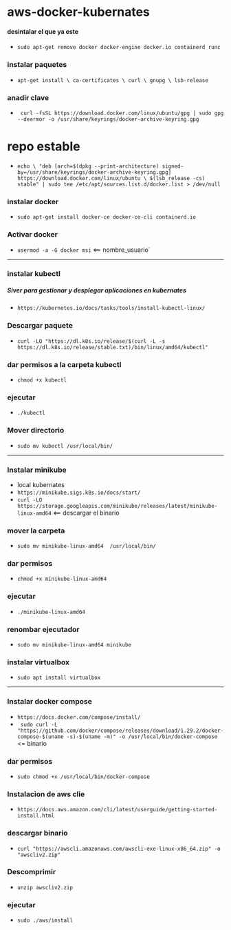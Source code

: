 # aws-docker-kubernates

#### desintalar el que ya este
* `sudo apt-get remove docker docker-engine docker.io containerd runc`

### instalar paquetes
* `apt-get install \
    ca-certificates \
    curl \
    gnupg \
    lsb-release`
### anadir clave
* ` curl -fsSL https://download.docker.com/linux/ubuntu/gpg | sudo gpg --dearmor -o /usr/share/keyrings/docker-archive-keyring.gpg`

# repo estable
* `echo \
  "deb [arch=$(dpkg --print-architecture) signed-by=/usr/share/keyrings/docker-archive-keyring.gpg] https://download.docker.com/linux/ubuntu \
  $(lsb_release -cs) stable" | sudo tee /etc/apt/sources.list.d/docker.list > /dev/null`

### instalar docker
* `sudo apt-get install docker-ce docker-ce-cli containerd.io`

### Activar docker

* `usermod -a -G docker msi` <== nombre_usuario`

---
### instalar kubectl 
##### Siver para gestionar y desplegar aplicaciones en kubernates

* `https://kubernetes.io/docs/tasks/tools/install-kubectl-linux/`

### Descargar paquete
* `curl -LO "https://dl.k8s.io/release/$(curl -L -s https://dl.k8s.io/release/stable.txt)/bin/linux/amd64/kubectl"`

### dar permisos a la carpeta kubectl
* `chmod +x kubectl`

### ejecutar
* `./kubectl`

### Mover directorio

* `sudo mv kubectl /usr/local/bin/`
---

### Instalar minikube
* local kubernates
* `https://minikube.sigs.k8s.io/docs/start/`
* `curl -LO https://storage.googleapis.com/minikube/releases/latest/minikube-linux-amd64` <== descargar el binario

### mover la carpeta
* `sudo mv minikube-linux-amd64  /usr/local/bin/`

### dar permisos
* `chmod +x minikube-linux-amd64` 

### ejecutar
* `./minikube-linux-amd64`

### renombar ejecutador
* `sudo mv minikube-linux-amd64 minikube`

### instalar virtualbox

* `sudo apt install virtualbox`

---

### Instalar docker compose
* `https://docs.docker.com/compose/install/`
* ` sudo curl -L "https://github.com/docker/compose/releases/download/1.29.2/docker-compose-$(uname -s)-$(uname -m)" -o /usr/local/bin/docker-compose` <= binario

### dar permisos
* `sudo chmod +x /usr/local/bin/docker-compose`

### Instalacion de aws clie

* `https://docs.aws.amazon.com/cli/latest/userguide/getting-started-install.html`

### descargar binario
* `curl "https://awscli.amazonaws.com/awscli-exe-linux-x86_64.zip" -o "awscliv2.zip"`

### Descomprimir
* `unzip awscliv2.zip`

### ejecutar
* `sudo ./aws/install`
